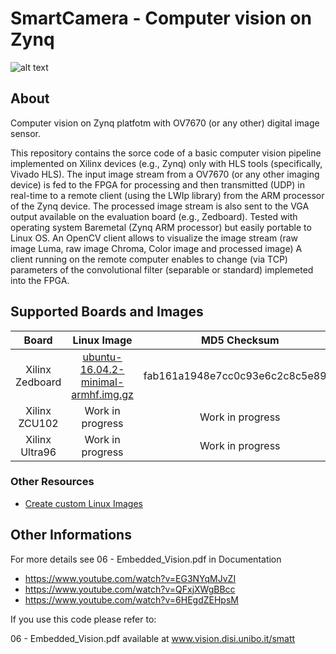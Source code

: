 # SmartCamera - Computer vision on Zynq


![alt text](https://github.com/smatt-github/SmartCamera/blob/master/Screenshot.png)

## About

Computer vision on Zynq platfotm with OV7670 (or any other) digital image sensor.

This repository contains the sorce code of a basic computer vision pipeline implemented on Xilinx devices (e.g., Zynq) only with HLS tools (specifically, Vivado HLS).
The input image stream from a OV7670 (or any other imaging device) is fed to the FPGA for processing and then transmitted (UDP) in real-time to a remote client (using the LWIp library) from the ARM processor of the Zynq device. 
The processed image stream is also sent to the VGA output available on the evaluation board (e.g., Zedboard).
Tested with operating system Baremetal (Zynq ARM processor) but easily portable to Linux OS.
An OpenCV client allows to visualize the image stream (raw image Luma, raw image Chroma, Color image and processed image)
A client running on the remote computer enables to change (via TCP) parameters of the convolutional filter (separable or standard) implemeted into the FPGA. 

## Supported Boards and Images


| Board   |      Linux Image      | MD5 Checksum | Documentation |
|:----------:|:-------------:|:------:|:------:|
| Xilinx Zedboard   |   [ubuntu-16.04.2-minimal-armhf.img.gz](google.it) |  fab161a1948e7cc0c93e6c2c8c5e89f7 | [User Guide](google.it) |
| Xilinx ZCU102     |   Work in progress |  Work in progress | Work in progress |
| Xilinx Ultra96    |   Work in progress |  Work in progress | Work in progress |

### Other Resources

* [Create custom Linux Images](https://github.com/smatt-github/SmartCamera/blob/master/Documentation/board_preparation.md)

## Other Informations

For more details see 06 - Embedded_Vision.pdf in Documentation

* https://www.youtube.com/watch?v=EG3NYqMJvZI
* https://www.youtube.com/watch?v=QFxjXWgBBcc
* https://www.youtube.com/watch?v=6HEgdZEHpsM

If you use this code please refer to: 

06 - Embedded_Vision.pdf available at www.vision.disi.unibo.it/smatt
